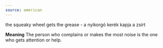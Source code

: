 ```yaml
---
source: american
---
```

the squeaky wheel gets the grease - a nyikorgó kerék kapja a zsírt

**Meaning**
The person who complains or makes the most noise is the one who gets attention or help.